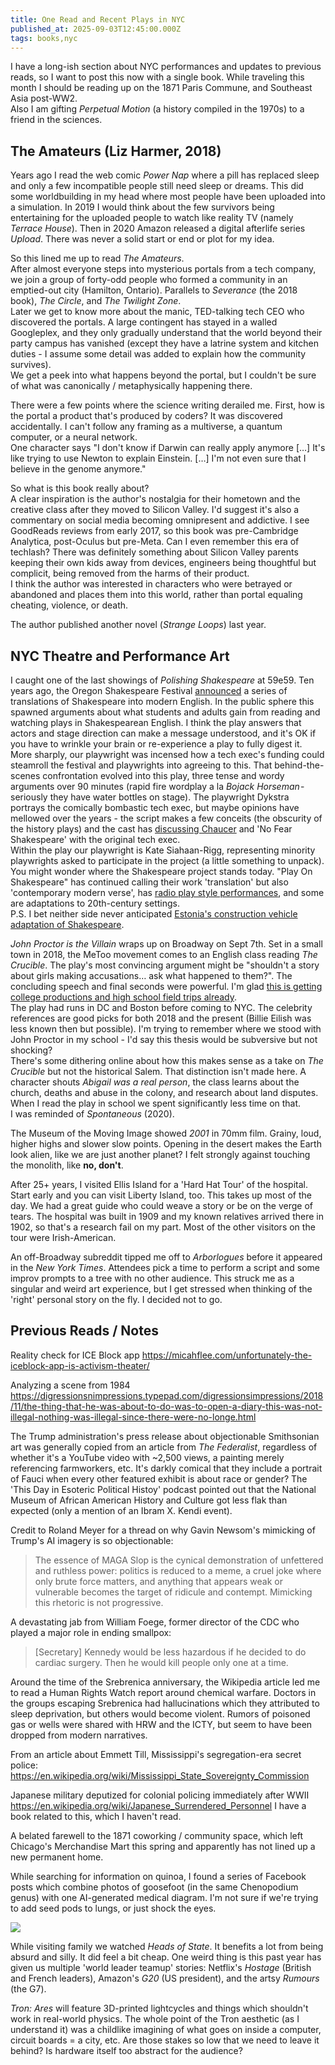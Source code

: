 ```yaml
---
title: One Read and Recent Plays in NYC
published_at: 2025-09-03T12:45:00.000Z
tags: books,nyc
---
```


I have a long-ish section about NYC performances and updates to previous reads, so I want to post this now with a single book. While traveling this month I should be reading up on the 1871 Paris Commune, and Southeast Asia post-WW2.<br/>
Also I am gifting *Perpetual Motion* (a history compiled in the 1970s) to a friend in the sciences.

## The Amateurs (Liz Harmer, 2018)

Years ago I read the web comic *Power Nap* where a pill has replaced sleep and only a few incompatible people still need sleep or dreams. This did some worldbuilding in my head where most people have been uploaded into a simulation. In 2019  I would think about the few survivors being entertaining for the uploaded people to watch like reality TV (namely *Terrace House*). Then in 2020 Amazon released a digital afterlife series *Upload*. There was never a solid start or end or plot for my idea.

So this lined me up to read *The Amateurs*.<br/>
After almost everyone steps into mysterious portals from a tech company, we join a group of forty-odd people who formed a community in an emptied-out city (Hamilton, Ontario). Parallels to *Severance* (the 2018 book), *The Circle*, and *The Twilight Zone*.<br/>
Later we get to know more about the manic, TED-talking tech CEO who discovered the portals. A large contingent has stayed in a walled Googleplex, and they only gradually understand that the world beyond their party campus has vanished (except they have a latrine system and kitchen duties - I assume some detail was added to explain how the community survives).<br/>
We get a peek into what happens beyond the portal, but I couldn't be sure of what was canonically / metaphysically happening there.

There were a few points where the science writing derailed me. First, how is the portal a product that's produced by coders? It was discovered accidentally. I can't follow any framing as a multiverse, a quantum computer, or a neural network.<br/>
One character says "I don't know if Darwin can really apply anymore […] It's like trying to use Newton to explain Einstein. […] I'm not even sure that I believe in the genome anymore."

So what is this book really about?<br/>
A clear inspiration is the author's nostalgia for their hometown and the creative class after they moved to Silicon Valley. I'd suggest it's also a commentary on social media becoming omnipresent and addictive. I see GoodReads reviews from early 2017, so this book was pre-Cambridge Analytica, post-Oculus but pre-Meta. Can I even remember this era of techlash? There was definitely something about Silicon Valley parents keeping their own kids away from devices, engineers being thoughtful but complicit, being removed from the harms of their product.<br/>
I think the author was interested in characters who were betrayed or abandoned and places them into this world, rather than portal equaling cheating, violence, or death.

The author published another novel (*Strange Loops*) last year.

## NYC Theatre and Performance Art

I caught one of the last showings of *Polishing Shakespeare* at 59e59. Ten years ago, the Oregon Shakespeare Festival [announced](https://www.americantheatre.org/2015/09/30/oregon-shakespeare-festival-launches-shakespeare-translation-project/) a series of translations of Shakespeare into modern English. In the public sphere this spawned arguments about what students and adults gain from reading and watching plays in Shakespearean English. I think the play answers that actors and stage direction can make a message understood, and it's OK if you have to wrinkle your brain or re-experience a play to fully digest it.<br/>
More sharply, our playwright was incensed how a tech exec's funding could steamroll the festival and playwrights into agreeing to this. That behind-the-scenes confrontation evolved into this play, three tense and wordy arguments over 90 minutes (rapid fire wordplay a la *Bojack Horseman* - seriously they have water bottles on stage). The playwright Dykstra portrays the comically bombastic tech exec, but maybe opinions have mellowed over the years - the script makes a few conceits (the obscurity of the history plays) and the cast has [discussing Chaucer](https://www.youtube.com/watch?v=PWrDfJ70g1I&t=176s) and 'No Fear Shakespeare' with the original tech exec.<br/>
Within the play our playwright is Kate Siahaan-Rigg, representing minority playwrights asked to participate in the project (a little something to unpack).<br/>
You might wonder where the Shakespeare project stands today. "Play On Shakespeare" has continued calling their work 'translation' but also 'contemporary modern verse', has [radio play style performances](https://playonshakespeare.org/podcasts/), and some are adaptations to 20th-century settings.<br/>
P.S. I bet neither side never anticipated [Estonia's construction vehicle adaptation of Shakespeare](https://www.euronews.com/culture/2025/08/03/estonia-stages-romeo-and-juliet-using-giant-trucks-instead-of-actors).

*John Proctor is the Villain* wraps up on Broadway on Sept 7th. Set in a small town in 2018, the MeToo movement comes to an English class reading *The Crucible*. The play's most convincing argument might be "shouldn't a story about girls making accusations… ask what happened to them?". The concluding speech and final seconds were powerful.  I'm glad [this is getting college productions and high school field trips already](https://playbill.com/article/how-kimberly-belflower-got-lorde-to-sign-off-on-using-green-light-in-john-proctor-is-the-villain).<br/>
The play had runs in DC and Boston before coming to NYC. The celebrity references are good picks for both 2018 and the present (Billie Eilish was less known then but possible). I'm trying to remember where we stood with John Proctor in my school - I'd say this thesis would be subversive but not shocking?<br/>
There's some dithering online about how this makes sense as a take on *The Crucible* but not the historical Salem. That distinction isn't made here. A character shouts *Abigail was a real person*, the class learns about the church, deaths and abuse in the colony, and research about land disputes. When I read the play in school we spent significantly less time on that.<br/>
I was reminded of *Spontaneous* (2020).

The Museum of the Moving Image showed *2001* in 70mm film. Grainy, loud, higher highs and slower slow points. Opening in the desert makes the Earth look alien, like we are just another planet? I felt strongly against touching the monolith, like **no, don't**.

After 25+ years, I visited Ellis Island for a 'Hard Hat Tour' of the hospital. Start early and you can visit Liberty Island, too. This takes up most of the day. We had a great guide who could weave a story or be on the verge of tears. The hospital was built in 1909 and my known relatives arrived there in 1902, so that's a research fail on my part. Most of the other visitors on the tour were Irish-American.

An off-Broadway subreddit tipped me off to *Arborlogues* before it appeared in the *New York Times*. Attendees pick a time to perform a script and some improv prompts to a tree with no other audience. This struck me as a singular and weird art experience, but I get stressed when thinking of the 'right' personal story on the fly. I decided not to go.

## Previous Reads / Notes

Reality check for ICE Block app https://micahflee.com/unfortunately-the-iceblock-app-is-activism-theater/

Analyzing a scene from 1984 https://digressionsnimpressions.typepad.com/digressionsimpressions/2018/11/the-thing-that-he-was-about-to-do-was-to-open-a-diary-this-was-not-illegal-nothing-was-illegal-since-there-were-no-longe.html

The Trump administration's press release about objectionable Smithsonian art was generally copied from an article from *The Federalist*, regardless of whether it's a YouTube video with ~2,500 views, a painting merely referencing farmworkers, etc. It's darkly comical that they include a portrait of Fauci when every other featured exhibit is about race or gender?
The 'This Day in Esoteric Political Histoy' podcast pointed out that the National Museum of African American History and Culture got less flak than expected (only a mention of an Ibram X. Kendi event).

Credit to Roland Meyer for a thread on why Gavin Newsom's mimicking of Trump's AI imagery is so objectionable:
> The essence of MAGA Slop is the cynical demonstration of unfettered and ruthless power: politics is reduced to a meme, a cruel joke where only brute force matters, and anything that appears weak or vulnerable becomes the target of ridicule and contempt. Mimicking this rhetoric is not progressive.

A devastating jab from William Foege, former director of the CDC who played a major role in ending smallpox:

> [Secretary] Kennedy would be less hazardous if he decided to do cardiac surgery. Then he would kill people only one at a time.

Around the time of the Srebrenica anniversary, the Wikipedia article led me to read a Human Rights Watch report around chemical warfare. Doctors in the groups escaping Srebrenica had hallucinations which they attributed to sleep deprivation, but others would become violent. Rumors of poisoned gas or wells were shared with HRW and the ICTY, but seem to have been dropped from modern narratives.

From an article about Emmett Till, Mississippi's segregation-era secret police: https://en.wikipedia.org/wiki/Mississippi_State_Sovereignty_Commission

Japanese military deputized for colonial policing immediately after WWII https://en.wikipedia.org/wiki/Japanese_Surrendered_Personnel I have a book related to this, which I haven't read.

A belated farewell to the 1871 coworking / community space, which left Chicago's Merchandise Mart this spring and apparently has not lined up a new permanent home.

While searching for information on quinoa, I found a series of Facebook posts which combine photos of goosefoot (in the same Chenopodium genus) with one AI-generated medical diagram. I'm not sure if we're trying to add seed pods to lungs, or just shock the eyes.

<img src="/blog-images/aislop-9-25.png"/>
<br/>

While visiting family we watched *Heads of State*. It benefits a lot from being absurd and silly. It did feel a bit cheap. One weird thing is this past year has given us multiple 'world leader teamup' stories: Netflix's *Hostage* (British and French leaders), Amazon's *G20* (US president), and the artsy *Rumours* (the G7).

*Tron: Ares* will feature 3D-printed lightcycles and things which shouldn't work in real-world physics. The whole point of the Tron aesthetic (as I understand it) was a childlike imagining of what goes on inside a computer, circuit boards = a city, etc. Are those stakes so low that we need to leave it behind? Is hardware itself too abstract for the audience?



<br/>
<br/>
<br/>
